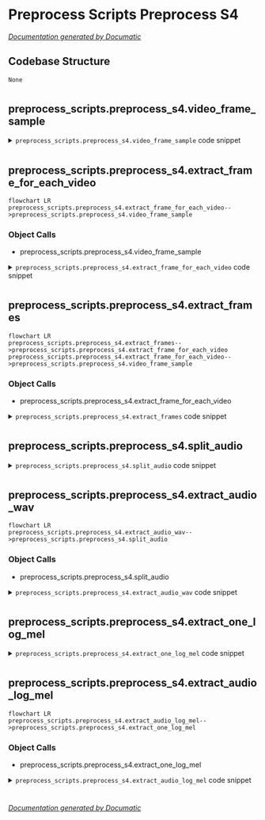 # Preprocess Scripts Preprocess S4

[_Documentation generated by Documatic_](https://www.documatic.com)

<!---Documatic-section-Codebase Structure-start--->
## Codebase Structure

<!---Documatic-block-system_architecture-start--->
```mermaid
None
```
<!---Documatic-block-system_architecture-end--->

# #
<!---Documatic-section-Codebase Structure-end--->

<!---Documatic-section-preprocess_scripts.preprocess_s4.video_frame_sample-start--->
## preprocess_scripts.preprocess_s4.video_frame_sample

<!---Documatic-section-video_frame_sample-start--->
<!---Documatic-block-preprocess_scripts.preprocess_s4.video_frame_sample-start--->
<details>
	<summary><code>preprocess_scripts.preprocess_s4.video_frame_sample</code> code snippet</summary>

```python
def video_frame_sample(frame_interval, video_length, sample_num):
    num = []
    for l in range(video_length):
        for i in range(sample_num):
            num.append(int(l * frame_interval + i * 1.0 / sample_num * frame_interval))
    return num
```
</details>
<!---Documatic-block-preprocess_scripts.preprocess_s4.video_frame_sample-end--->
<!---Documatic-section-video_frame_sample-end--->

# #
<!---Documatic-section-preprocess_scripts.preprocess_s4.video_frame_sample-end--->

<!---Documatic-section-preprocess_scripts.preprocess_s4.extract_frame_for_each_video-start--->
## preprocess_scripts.preprocess_s4.extract_frame_for_each_video

<!---Documatic-section-extract_frame_for_each_video-start--->
```mermaid
flowchart LR
preprocess_scripts.preprocess_s4.extract_frame_for_each_video-->preprocess_scripts.preprocess_s4.video_frame_sample
```

### Object Calls

* preprocess_scripts.preprocess_s4.video_frame_sample

<!---Documatic-block-preprocess_scripts.preprocess_s4.extract_frame_for_each_video-start--->
<details>
	<summary><code>preprocess_scripts.preprocess_s4.extract_frame_for_each_video</code> code snippet</summary>

```python
def extract_frame_for_each_video(root_path, trimed_video_base_path, df_one_video):
    (video_name, start_time, category, split) = (df_one_video[0], df_one_video[1], df_one_video[2], df_one_video[3])
    trimed_video_path = os.path.join(trimed_video_base_path, split, category, video_name + '.mp4')
    extract_frames_base_path = os.path.join(root_path, 'visual_frames')
    t = 5 if start_time <= 5 else 10 - start_time
    sample_num = 16
    vid = imageio.get_reader(trimed_video_path, 'ffmpeg')
    frame_interval = int(round(vid.get_meta_data()['fps']))
    frame_num = video_frame_sample(frame_interval, t, sample_num)
    imgs = []
    for (i, im) in enumerate(vid):
        x_im = cv2.resize(im, (224, 224))
        imgs.append(x_im)
    vid.close()
    frame_save_path = os.path.join(extract_frames_base_path, split, category, video_name)
    if not os.path.exists(frame_save_path):
        os.makedirs(frame_save_path)
    extract_frame = []
    for n in frame_num:
        if n >= len(imgs):
            n = len(imgs) - 1
        extract_frame.append(imgs[n])
    count = 0
    for (k, _) in enumerate(extract_frame):
        if k % sample_num == 15:
            count += 1
            cv2.imwrite(os.path.join(frame_save_path, video_name + '_' + str(count) + '.png'), cv2.cvtColor(extract_frame[k], cv2.COLOR_RGB2BGR))
```
</details>
<!---Documatic-block-preprocess_scripts.preprocess_s4.extract_frame_for_each_video-end--->
<!---Documatic-section-extract_frame_for_each_video-end--->

# #
<!---Documatic-section-preprocess_scripts.preprocess_s4.extract_frame_for_each_video-end--->

<!---Documatic-section-preprocess_scripts.preprocess_s4.extract_frames-start--->
## preprocess_scripts.preprocess_s4.extract_frames

<!---Documatic-section-extract_frames-start--->
```mermaid
flowchart LR
preprocess_scripts.preprocess_s4.extract_frames-->preprocess_scripts.preprocess_s4.extract_frame_for_each_video
preprocess_scripts.preprocess_s4.extract_frame_for_each_video-->preprocess_scripts.preprocess_s4.video_frame_sample
```

### Object Calls

* preprocess_scripts.preprocess_s4.extract_frame_for_each_video

<!---Documatic-block-preprocess_scripts.preprocess_s4.extract_frames-start--->
<details>
	<summary><code>preprocess_scripts.preprocess_s4.extract_frames</code> code snippet</summary>

```python
def extract_frames(root_path='../avsbench_data/Single-source/s4_data', csv_path='../avsbench_data/Single-source/s4_meta_data.csv'):
    trimed_video_path = os.path.join(root_path, 'raw_videos')
    anno_path = csv_path
    df_anno = pd.read_csv(anno_path, sep=',')
    wrong_video_list = []
    count = 0
    for item in AVSBenchDataset:
        print(f'processing for [{item}]...')
        df_one_class = df_anno[df_anno['category'] == item]
        for i in tqdm(range(len(df_one_class))):
            try:
                extract_frame_for_each_video(root_path, trimed_video_path, df_one_class.iloc[i])
                count += 1
            except Exception as e:
                print(f'Error {e}')
                print(df_one_class[i])
                wrong_video_list.append(df_one_class[i])
```
</details>
<!---Documatic-block-preprocess_scripts.preprocess_s4.extract_frames-end--->
<!---Documatic-section-extract_frames-end--->

# #
<!---Documatic-section-preprocess_scripts.preprocess_s4.extract_frames-end--->

<!---Documatic-section-preprocess_scripts.preprocess_s4.split_audio-start--->
## preprocess_scripts.preprocess_s4.split_audio

<!---Documatic-section-split_audio-start--->
<!---Documatic-block-preprocess_scripts.preprocess_s4.split_audio-start--->
<details>
	<summary><code>preprocess_scripts.preprocess_s4.split_audio</code> code snippet</summary>

```python
def split_audio(trimed_video_base_path, wav_save_base_path, df_one_video):
    (video_name, start_time, category, split) = (df_one_video[0], df_one_video[1], df_one_video[2], df_one_video[3])
    trimed_video_path = os.path.join(trimed_video_base_path, split, category, video_name + '.mp4')
    wav_save_path = os.path.join(wav_save_base_path, split, category, video_name + '.wav')
    if not os.path.exists(os.path.join(wav_save_base_path, split, category)):
        os.makedirs(os.path.join(wav_save_base_path, split, category))
    video = VideoFileClip(trimed_video_path)
    audio = video.audio
    audio.write_audiofile(wav_save_path, fps=16000)
```
</details>
<!---Documatic-block-preprocess_scripts.preprocess_s4.split_audio-end--->
<!---Documatic-section-split_audio-end--->

# #
<!---Documatic-section-preprocess_scripts.preprocess_s4.split_audio-end--->

<!---Documatic-section-preprocess_scripts.preprocess_s4.extract_audio_wav-start--->
## preprocess_scripts.preprocess_s4.extract_audio_wav

<!---Documatic-section-extract_audio_wav-start--->
```mermaid
flowchart LR
preprocess_scripts.preprocess_s4.extract_audio_wav-->preprocess_scripts.preprocess_s4.split_audio
```

### Object Calls

* preprocess_scripts.preprocess_s4.split_audio

<!---Documatic-block-preprocess_scripts.preprocess_s4.extract_audio_wav-start--->
<details>
	<summary><code>preprocess_scripts.preprocess_s4.extract_audio_wav</code> code snippet</summary>

```python
def extract_audio_wav(root_path='../avsbench_data/Single-source/s4_data', csv_path='../avsbench_data/Single-source/s4_meta_data.csv'):
    wav_save_base_path = os.path.join(root_path, 'audio_wav')
    trimed_video_path = os.path.join(root_path, 'raw_videos')
    anno_path = csv_path
    df_anno = pd.read_csv(anno_path, sep=',')
    wrong_video_list = []
    count = 0
    for item in AVSBenchDataset:
        print(f'processing for [{item}]...')
        df_one_class = df_anno[df_anno['category'] == item]
        for i in tqdm(range(len(df_one_class))):
            try:
                split_audio(trimed_video_path, wav_save_base_path, df_one_class.iloc[i])
                count += 1
            except Exception as e:
                print(f'Error {e}')
                print(df_one_class[i])
                wrong_video_list.append(df_one_class[i])
    print('wrong_list: ', wrong_video_list)
    print('#wrong_list: ', len(wrong_video_list))
```
</details>
<!---Documatic-block-preprocess_scripts.preprocess_s4.extract_audio_wav-end--->
<!---Documatic-section-extract_audio_wav-end--->

# #
<!---Documatic-section-preprocess_scripts.preprocess_s4.extract_audio_wav-end--->

<!---Documatic-section-preprocess_scripts.preprocess_s4.extract_one_log_mel-start--->
## preprocess_scripts.preprocess_s4.extract_one_log_mel

<!---Documatic-section-extract_one_log_mel-start--->
<!---Documatic-block-preprocess_scripts.preprocess_s4.extract_one_log_mel-start--->
<details>
	<summary><code>preprocess_scripts.preprocess_s4.extract_one_log_mel</code> code snippet</summary>

```python
def extract_one_log_mel(wav_base_path, lm_save_base_path, df_one_video):
    (video_name, start_time, category, split) = (df_one_video[0], df_one_video[1], df_one_video[2], df_one_video[3])
    wav_path = os.path.join(wav_base_path, split, category, video_name + '.wav')
    lm_save_path = os.path.join(lm_save_base_path, split, category, video_name + '.pkl')
    if not os.path.exists(os.path.join(lm_save_base_path, split, category)):
        os.makedirs(os.path.join(lm_save_base_path, split, category))
    log_mel_tensor = vggish_input.wavfile_to_examples(wav_path)
    wrong_list = []
    if log_mel_tensor.shape[0] != 5:
        wrong_list.append(df_one_video)
        print('start time: ', start_time)
        print('video_name: ', video_name)
        print('lm.shape: ', log_mel_tensor.shape)
        (N_SECONDS, CHANNEL, N_BINS, N_BANDS) = log_mel_tensor.shape
        new_lm_tensor = torch.zeros(5, CHANNEL, N_BINS, N_BANDS)
        new_lm_tensor[:N_SECONDS] = log_mel_tensor
        new_lm_tensor[N_SECONDS:] = log_mel_tensor[-1].repeat(5 - N_SECONDS, 1, 1, 1)
        log_mel_tensor = new_lm_tensor
    with open(lm_save_path, 'wb') as fw:
        pickle.dump(log_mel_tensor, fw)
    return wrong_list
```
</details>
<!---Documatic-block-preprocess_scripts.preprocess_s4.extract_one_log_mel-end--->
<!---Documatic-section-extract_one_log_mel-end--->

# #
<!---Documatic-section-preprocess_scripts.preprocess_s4.extract_one_log_mel-end--->

<!---Documatic-section-preprocess_scripts.preprocess_s4.extract_audio_log_mel-start--->
## preprocess_scripts.preprocess_s4.extract_audio_log_mel

<!---Documatic-section-extract_audio_log_mel-start--->
```mermaid
flowchart LR
preprocess_scripts.preprocess_s4.extract_audio_log_mel-->preprocess_scripts.preprocess_s4.extract_one_log_mel
```

### Object Calls

* preprocess_scripts.preprocess_s4.extract_one_log_mel

<!---Documatic-block-preprocess_scripts.preprocess_s4.extract_audio_log_mel-start--->
<details>
	<summary><code>preprocess_scripts.preprocess_s4.extract_audio_log_mel</code> code snippet</summary>

```python
def extract_audio_log_mel(root_path='../avsbench_data/Single-source/s4_data', csv_path='../avsbench_data/Single-source/s4_meta_data.csv'):
    wav_path = os.path.join(root_path, 'audio_wav')
    anno_path = csv_path
    lm_save_base_path = os.path.join(root_path, 'audio_log_mel')
    df_anno = pd.read_csv(anno_path, sep=',')
    wrong_video_list = []
    video_no5s_list = []
    count = 0
    for item in AVSBenchDataset:
        print(f'processing for [{item}]...')
        df_one_class = df_anno[df_anno['category'] == item]
        for i in tqdm(range(len(df_one_class))):
            try:
                wrong_item = extract_one_log_mel(wav_path, lm_save_base_path, df_one_class.iloc[i])
                video_no5s_list.extend(wrong_item)
                count += 1
            except Exception as e:
                print(f'Error {e}')
                print(df_one_class[i])
                wrong_video_list.append(df_one_class[i])
    print('wrong_list: ', wrong_video_list)
    print('#wrong_list: ', len(wrong_video_list))
    print('video_no5s_list: ', video_no5s_list)
    print('#video_no5s_list: ', len(video_no5s_list))
```
</details>
<!---Documatic-block-preprocess_scripts.preprocess_s4.extract_audio_log_mel-end--->
<!---Documatic-section-extract_audio_log_mel-end--->

# #
<!---Documatic-section-preprocess_scripts.preprocess_s4.extract_audio_log_mel-end--->

[_Documentation generated by Documatic_](https://www.documatic.com)